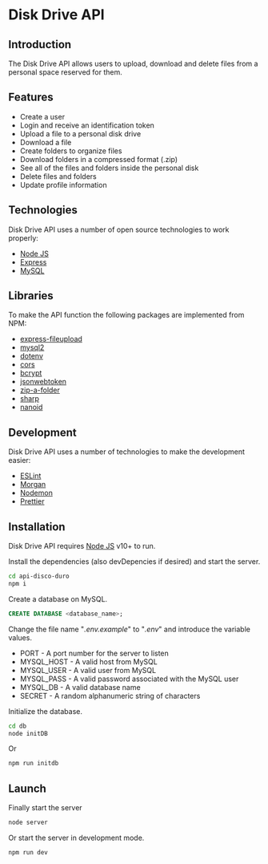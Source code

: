 # Disk Drive API

## Introduction

The Disk Drive API allows users to upload, download and delete files from a personal space reserved for them.

## Features

-   Create a user
-   Login and receive an identification token
-   Upload a file to a personal disk drive
-   Download a file
-   Create folders to organize files
-   Download folders in a compressed format (.zip)
-   See all of the files and folders inside the personal disk
-   Delete files and folders
-   Update profile information

## Technologies

Disk Drive API uses a number of open source technologies to work properly:

-   [Node JS](https://nodejs.org/en/)
-   [Express](http://expressjs.com/)
-   [MySQL](https://www.mysql.com/)

## Libraries

To make the API function the following packages are implemented from NPM:

-   [express-fileupload](https://www.npmjs.com/package/express-fileupload)
-   [mysql2](https://www.npmjs.com/package/mysql2)
-   [dotenv](https://www.npmjs.com/package/dotenv)
-   [cors](https://www.npmjs.com/package/dotenv)
-   [bcrypt](https://www.npmjs.com/package/bcrypt)
-   [jsonwebtoken](https://www.npmjs.com/package/jsonwebtoken)
-   [zip-a-folder](https://www.npmjs.com/package/zip-a-folder)
-   [sharp](https://www.npmjs.com/package/sharp)
-   [nanoid](https://www.npmjs.com/package/nanoid)

## Development

Disk Drive API uses a number of technologies to make the development easier:

-   [ESLint](https://eslint.org/)
-   [Morgan](https://github.com/expressjs/morgan)
-   [Nodemon](https://nodemon.io/)
-   [Prettier](https://prettier.io/)

## Installation

Disk Drive API requires [Node JS](https://nodejs.org/) v10+ to run.

Install the dependencies (also devDepencies if desired) and start the server.

```sh
cd api-disco-duro
npm i
```

Create a database on MySQL.

```sql
CREATE DATABASE <database_name>;
```

Change the file name "_.env.example_" to "_.env_" and introduce the variable values.

-   PORT - A port number for the server to listen
-   MYSQL_HOST - A valid host from MySQL
-   MYSQL_USER - A valid user from MySQL
-   MYSQL_PASS - A valid password associated with the MySQL user
-   MYSQL_DB - A valid database name
-   SECRET - A random alphanumeric string of characters

Initialize the database.

```sh
cd db
node initDB
```

Or

```sh
npm run initdb
```

## Launch

Finally start the server

```sh
node server
```

Or start the server in development mode.

```sh
npm run dev
```
